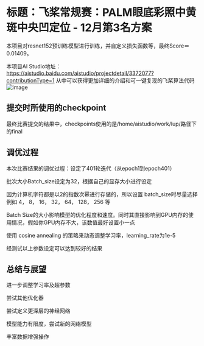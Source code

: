 # 标题：飞桨常规赛：PALM眼底彩照中黄斑中央凹定位 - 12月第3名方案
本项目对resnet152预训练模型进行训练，并自定义损失函数等，最终Score＝0.01409。

本项目AI Studio地址：https://aistudio.baidu.com/aistudio/projectdetail/3372077?contributionType=1
从中可以获得更加详细的介绍和可一键复现的飞桨算法代码
![image](https://user-images.githubusercontent.com/95835850/150338408-f0e09557-a7e8-4e54-b054-71845dca66f1.png)


## 提交时所使用的checkpoint
最终比赛提交的结果中，checkpoints使用的是/home/aistudio/work/lup/路径下的final

## 调优过程
本次比赛结果的调优过程：设定了401轮迭代（从epoch1到epoch401）

批次大小Batch_size设定为32，根据自己的显存大小进行设定

因为计算机字符都是以2的指数次幂进行存储的，所以设置 batch_size时尽量选择例如 4， 8， 16， 32， 64， 128， 256 等

Batch Size的大小影响模型的优化程度和速度。同时其直接影响到GPU内存的使用情况，假如你GPU内存不大，该数值最好设置小一点

使用 cosine annealing 的策略来动态调整学习率，learning_rate为1e-5

经测试以上参数设定可以达到较好的结果

## 总结与展望
进一步调整学习率及超参数

尝试其他优化器

尝试定义更深层的神经网络

模型能力有限度，尝试新的网络模型

丰富数据增强操作
